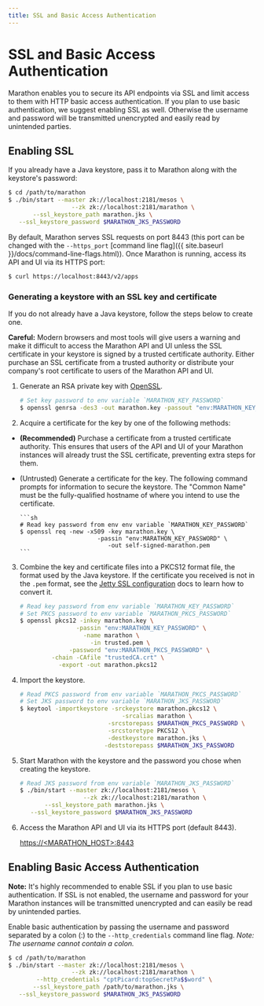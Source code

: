 ```yaml
---
title: SSL and Basic Access Authentication
---
```


# SSL and Basic Access Authentication

Marathon enables you to secure its API endpoints via SSL and limit access to them
with HTTP basic access authentication. If you plan to use basic authentication,
we suggest enabling SSL as well. Otherwise the username and password will be
transmitted unencrypted and easily read by unintended parties.

## Enabling SSL

If you already have a Java keystore, pass it to Marathon along with the
keystore's password:

```sh
$ cd /path/to/marathon
$ ./bin/start --master zk://localhost:2181/mesos \
                  --zk zk://localhost:2181/marathon \
       --ssl_keystore_path marathon.jks \
   --ssl_keystore_password $MARATHON_JKS_PASSWORD
```

By default, Marathon serves SSL requests on port 8443 (this port can be changed with
the `--https_port`
[command line flag]({{ site.baseurl }}/docs/command-line-flags.html)). Once
  Marathon is running, access its API and UI via its HTTPS port:

```sh
$ curl https://localhost:8443/v2/apps
```

### Generating a keystore with an SSL key and certificate

If you do not already have a Java keystore, follow the steps below to create one.

<div class="alert alert-warning">
  <strong>Careful:</strong> Modern browsers and most tools will give users a
  warning and make it difficult to access the Marathon API and UI unless the SSL
  certificate in your keystore is signed by a trusted certificate authority.
  Either purchase an SSL certificate from a trusted authority or distribute your
  company's root certificate to users of the Marathon API and UI.
</div>

1. Generate an RSA private key with
   [OpenSSL](https://www.openssl.org/docs/apps/genrsa.html).

    ```sh
    # Set key password to env variable `MARATHON_KEY_PASSWORD`
    $ openssl genrsa -des3 -out marathon.key -passout "env:MARATHON_KEY_PASSWORD"
    ```

2. Acquire a certificate for the key by one of the following methods:
  * **(Recommended)** Purchase a certificate from a trusted certificate
    authority. This ensures that users of the API and UI of your Marathon instances will
    already trust the SSL certificate, preventing extra steps for them.
  * (Untrusted) Generate a certificate for the key. The following command prompts for
    information to secure the keystore. The "Common Name" must be the
    fully-qualified hostname of where you intend to use the certificate.

        ```sh
        # Read key password from env env variable `MARATHON_KEY_PASSWORD`
        $ openssl req -new -x509 -key marathon.key \
                              -passin "env:MARATHON_KEY_PASSWORD" \
                                 -out self-signed-marathon.pem
        ```

3. Combine the key and certificate files into a PKCS12 format file, the format
   used by the Java keystore. If the certificate you received is not in the
   `.pem` format, see the
   [Jetty SSL configuration](http://www.eclipse.org/jetty/documentation/current/configuring-ssl.html#loading-keys-and-certificates)
   docs to learn how to convert it.

    ```sh
    # Read key password from env variable `MARATHON_KEY_PASSWORD`
    # Set PKCS password to env variable `MARATHON_PKCS_PASSWORD`
    $ openssl pkcs12 -inkey marathon.key \
                    -passin "env:MARATHON_KEY_PASSWORD" \
                      -name marathon \
                        -in trusted.pem \
                  -password "env:MARATHON_PKCS_PASSWORD" \
             -chain -CAfile "trustedCA.crt" \
               -export -out marathon.pkcs12
    ```

4. Import the keystore.

    ```sh
    # Read PKCS password from env variable `MARATHON_PKCS_PASSWORD`
    # Set JKS password to env variable `MARATHON_JKS_PASSWORD`
    $ keytool -importkeystore -srckeystore marathon.pkcs12 \
                                 -srcalias marathon \
                             -srcstorepass $MARATHON_PKCS_PASSWORD \
                             -srcstoretype PKCS12 \
                             -destkeystore marathon.jks \
                            -deststorepass $MARATHON_JKS_PASSWORD
    ```

5. Start Marathon with the keystore and the password you chose when creating the
   keystore.

    ```sh
    # Read JKS password from env variable `MARATHON_JKS_PASSWORD`
    $ ./bin/start --master zk://localhost:2181/mesos \
                      --zk zk://localhost:2181/marathon \
           --ssl_keystore_path marathon.jks \
       --ssl_keystore_password $MARATHON_JKS_PASSWORD
    ```

6. Access the Marathon API and UI via its HTTPS port (default 8443).

    [https://\<MARATHON_HOST\>:8443](https://<MARATHON_HOST>:8443)

## Enabling Basic Access Authentication

<div class="alert alert-info">
  <strong>Note:</strong> It's highly recommended to enable SSL if you
  plan to use basic authentication. If SSL is not enabled, the username and
  password for your Marathon instances will be transmitted unencrypted and can
  easily be read by unintended parties.
</div>

Enable basic authentication by passing the username and password separated by a colon (:) to the
`--http_credentials` command line flag. *Note:
The username cannot contain a colon.*

```sh
$ cd /path/to/marathon
$ ./bin/start --master zk://localhost:2181/mesos \
                  --zk zk://localhost:2181/marathon \
        --http_credentials "cptPicard:topSecretPa$$word" \
       --ssl_keystore_path /path/to/marathon.jks \
   --ssl_keystore_password $MARATHON_JKS_PASSWORD
```
